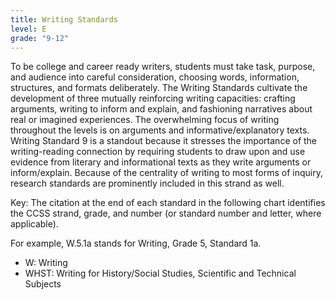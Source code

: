 ```yaml
---
title: Writing Standards
level: E
grade: "9-12"
---
```

To be college and career ready writers, students must take task, purpose, and audience into careful consideration, choosing words, information, structures, and formats deliberately. The Writing Standards cultivate the development of three mutually reinforcing writing capacities: crafting arguments, writing to inform and explain, and fashioning narratives about real or imagined experiences. The overwhelming focus of writing throughout the levels is on arguments and informative/explanatory texts. Writing Standard 9 is a standout because it stresses the importance of the writing-reading connection by requiring students to draw upon and use evidence from literary and informational texts as they write arguments or inform/explain. Because of the centrality of writing to most forms of inquiry, research standards are prominently included in this strand as well.

Key: The citation at the end of each standard in the following chart identifies the CCSS strand, grade, and number (or standard number and letter, where applicable).

For example, W.5.1a stands for Writing, Grade 5, Standard 1a.

 * W: Writing
 * WHST: Writing for History/Social Studies, Scientific and Technical Subjects
